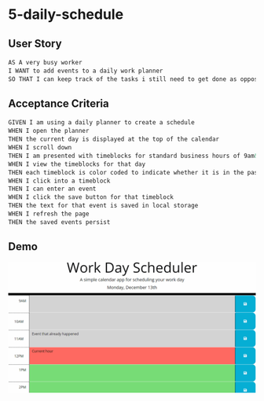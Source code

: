# 5-daily-schedule

## User Story

```md
AS A very busy worker
I WANT to add events to a daily work planner
SO THAT I can keep track of the tasks i still need to get done as oppose to those that passed
```

## Acceptance Criteria

```md
GIVEN I am using a daily planner to create a schedule
WHEN I open the planner
THEN the current day is displayed at the top of the calendar
WHEN I scroll down
THEN I am presented with timeblocks for standard business hours of 9am&ndash;5pm
WHEN I view the timeblocks for that day
THEN each timeblock is color coded to indicate whether it is in the past, present, or future
WHEN I click into a timeblock
THEN I can enter an event
WHEN I click the save button for that timeblock
THEN the text for that event is saved in local storage
WHEN I refresh the page
THEN the saved events persist
```

## Demo

![](./Assets/05-third-party-apis-homework-demo.gif)
